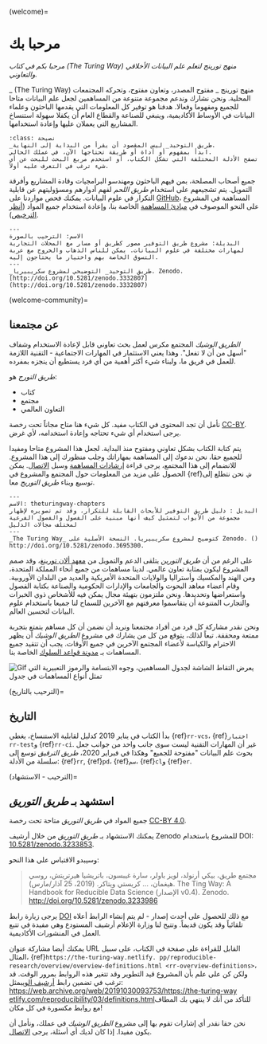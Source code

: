 (welcome)=
# مرحبا بك

*مرحبا بكم في كتاب (The Turing Way) منهج تورينج  لتعلم علم البيانات الأخلاقي والتعاوني.*

_  (The Turing Way) منهج تورينج _ مفتوح المصدر، وتعاون مفتوح، وتحركه المجتمعات المحلية. ونحن نشارك وندعم مجموعة متنوعة من المساهمين لجعل علم البيانات متاحا للجميع ومفهوما وفعالا. هدفنا هو توفير كل المعلومات التي يقدمها الباحثون وعلماء البيانات في الأوساط الأكاديمية، وينبغي للصناعة والقطاع العام أن يكفلا سهولة استنساخ المشاريع التي يعملان عليها وإعادة استخدامها.

```{admonition} Top Tip
:class: نصيحة
_طريق التوحيد_ ليس المقصود أن يقرأ من البداية إلى النهاية.
ابدأ بمفهوم أو أداة أو طريقة تحتاجها الآن، في عملك الحالي.
تصفح الأدلة المختلفة التي تشكل الكتاب، أو استخدم مربع البحث للبحث عن أي شيء ترغب في التعرف عليه أولاً.
```

جميع أصحاب المصلحة، بمن فيهم الباحثون ومهندسو البرامجيات وقادة المشاريع وأفرقة التمويل. يتم تشجيعهم على استخدام _طريق اللحم_ لفهم أدوارهم ومسؤوليتهم عن قابلية التكرار في علوم البيانات. يمكنك فحص مواردنا على [GitHub](https://github.com/alan-turing-institute/the-turing-way)، المساهمة في المشروع على النحو الموصوف في [مبادئ المساهمة](https://github.com/alan-turing-institute/the-turing-way/blob/main/CONTRIBUTING.md) الخاصة بنا، وإعادة استخدام جميع المواد ([أنظر الترخيص](https://github.com/alan-turing-institute/the-turing-way/blob/main/LICENSE.md)).

```{figure} figures/welcome.jpg
---
الاسم: الترحيب بالصورة
البديلة: مشروع طريق التوفير مصور كطريق أو مسار مع المحلات التجارية لمهارات مختلفة في علوم البيانات. يمكن للناس الذهاب والخروج مع عربة التسوق الخاصة بهم واختيار ما يحتاجون إليه.
---
_طريق التوحيد_ التوضيحي لمشروع سكريبيريا. Zenodo. [http://doi.org/10.5281/zenodo.3332807] (http://doi.org/10.5281/zenodo.3332807)
```

(welcome-community)=
## عن مجتمعنا

_الطريق الوشيك_ المجتمع مكرس لعمل بحث تعاوني قابل لإعادة الاستخدام وشفاف "أسهل من أن لا تفعل". وهذا يعني الاستثمار في المهارات الاجتماعية - التقنية اللازمة للعمل في فريق ما، ولبناء شيء أكثر أهمية من أي فرد يستطيع أن ينجزه بمفرده.

_طريق التورج_ هو:

* كتاب
* مجتمع
* التعاون العالمي

نأمل أن تجد المحتوى في الكتاب مفيد. كل شيء هنا متاح مجاناً تحت رخصة [CC-BY](https://github.com/alan-turing-institute/the-turing-way/blob/main/LICENSE.md). يرجى استخدام أي شيء تحتاجه وإعادة استخدامه، لأي غرض.

يتم كتابة الكتاب بشكل تعاوني ومفتوح منذ البداية. لجعل هذا المشروع متاحا ومفيدا للجميع حقا، نحن ندعوك إلى المساهمة بمهاراتك وجلب منظورك إلى هذا المشروع. للانضمام إلى هذا المجتمع، يرجى قراءة [إرشادات المساهمة](https://github.com/alan-turing-institute/the-turing-way/blob/main/CONTRIBUTING.md) وسبل [الاتصال](https://github.com/alan-turing-institute/the-turing-way#get-in-touch). يمكن الحصول على مزيد من المعلومات حول المجتمع والمشروع في {ref}`ش`. نحن نتطلع إلى توسيع وبناء _طريق التوريج_ معا.

```{figure} figures/theturingway-chapters.jpg
---
الاسم: theturingway-chapters
البديل : دليل طريق التوفير للأبحاث القابلة للتكرار، وقد تم تصويره لإظهار مجموعة من الأبواب لتمثيل كيف أنها مبنية على الفصول والفصول الفرعية لمختلف مجالات الدليل
---
_The Turing Way_ كتوضيح لمشروع سكريبيريا. النسخة الأصلية على Zenodo. () http://doi.org/10.5281/zenodo.3695300.
```

على الرغم من أن _طريق التورين_ يتلقى الدعم والتمويل من [معهد ألان تورينغ](https://www.turing.ac.uk/)، وقد صمم المشروع ليكون بمثابة تعاون عالمي. لدينا مساهمات من جميع أنحاء المملكة المتحدة، ومن الهند والمكسيك وأستراليا والولايات المتحدة الأمريكية والعديد من البلدان الأوروبية. وقام أعضاء معاهد البحوث والجامعات والإدارات الحكومية والصناعة بكتابة الفصول واستعراضها وتحديدها. ونحن ملتزمون بتهيئة مجال يمكن فيه للأشخاص ذوي الخبرات والتجارب المتنوعة أن يتقاسموا معرفتهم مع الآخرين للسماح لنا جميعا باستخدام علوم البيانات لتحسين العالم.

ونحن نقدر مشاركة كل فرد من أفراد مجتمعنا ونريد أن نضمن أن كل مساهم يتمتع بتجربة ممتعة ومحققة. تبعاً لذلك، يتوقع من كل من يشارك في مشروع _الطريق الوشيك_ أن يظهر الاحترام والكياسة لأعضاء المجتمع الآخرين في جميع الأوقات. يجب أن تتقيد جميع المساهمات بـ [مدونة قواعد السلوك](https://github.com/alan-turing-institute/the-turing-way/blob/main/CODE_OF_CONDUCT.md) الخاصة بنا.

![Gif يعرض التقاط الشاشة لجدول المساهمين، وجوه الابتسامة والرموز التعبيرية التي تمثل أنواع المساهمات في جدول](https://media.giphy.com/media/gKIUisnjpj2PS75nOJ/giphy.gif)

(الترحيب بالتاريخ)=
## التاريخ

بدأ الكتاب في يناير 2019 كدليل لقابلية الاستنساخ، يغطي {ref}`rr-vcs`، {ref}`اختبار rr-test`و {ref}`rr-ci`. غير أن المهارات التقنية ليست سوى جانب واحد من جوانب جعل بحوث علم البيانات "مفتوحة للجميع" وهكذا في فبراير 2020، _طريق الترقيق_ توسع إلى سلسلة من الأدلة: {ref}`rr`, {ref}`pd`، {ref}`سم`، {ref}`cl`و {ref}`er`.

(الترحيب - الاستشهاد)=
## استشهد بـ _طريق التوريق_

جميع المواد في _طريق التوريق_ متاحة تحت رخصة [CC-BY 4.0](https://github.com/alan-turing-institute/the-turing-way/blob/main/LICENSE.md).

يمكنك الاستشهاد بـ _طريق التوريق_ من خلال أرشيف Zenodo للمشروع باستخدام DOI: [10.5281/zenodo.3233853](https://doi.org/10.5281/zenodo.3233853).

وسيبدو الاقتباس على هذا النحو:

> مجتمع طريق، بيكي أرنولد، لويز باولر، سارة غيبسون، باتريشيا هيرتريتش، روسي هيغمان، … كريستي ويتاكر. (2019، 25 آذار/مارس). The Ting Way: A Handbook for Reducible Data Science (الإصدار v0.4). Zenodo. http://doi.org/10.5281/zenodo.3233986

يرجى زيارة رابط [DOI](https://doi.org/10.5281/zenodo.3233853) مع ذلك للحصول على أحدث إصدار - لم يتم إنشاء الرابط أعلاه تلقائياً وقد يكون قديماً. وتتيح لنا وزارة الإعلام أرشيف المستودع وهي مفيدة في تتبع العمل في المنشورات الأكاديمية.

يمكنك أيضا مشاركة عنوان URL القابل للقراءة على صفحة في الكتاب، على سبيل المثال، {ref}`https://the-turing-way.netlify. pp/reproducible-research/overview/overview-definitions.html <rr-overview-definitions>`، ولكن كن على علم بأن المشروع قيد التطوير وقد تتغير هذه الروابط بمرور الوقت. قد ترغب في تضمين رابط [أرشيف الويب](http://web.archive.org)مثل: [https://web.archive.org/web/20191030093753/https://the-turing-way etlify.com/reproducibility/03/definitions.html](https://web.archive.org/web/20191030093753/https://the-turing-way.netlify.com/reproducibility/03/definitions.html)للتأكد من أنك لا ينتهي بك المطاف مع روابط مكسورة في كل مكان!

نحن حقا نقدر أي إشارات تقوم بها إلى مشروع _الطريق الوشيك_ في عملك، ونأمل أن يكون مفيدا. إذا كان لديك أي أسئلة، يرجى [الاتصال](https://github.com/alan-turing-institute/the-turing-way#get-in-touch).
